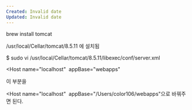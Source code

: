 ```yaml
---
Created: Invalid date
Updated: Invalid date
---
```

brew install tomcat

/usr/local/Cellar/tomcat/8.5.11 에 설치됨

$ sudo vi /usr/local/Cellar/tomcat/8.5.11/libexec/conf/server.xml

<Host name="localhost"  appBase="webapps"

이 부분을

<Host name="localhost"  appBase="/Users/color106/webapps"으로 바꿔주면 된다.